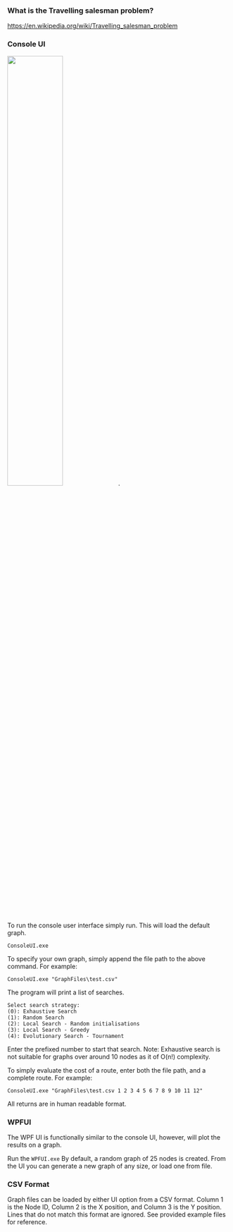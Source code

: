 ### What is the Travelling salesman problem?
https://en.wikipedia.org/wiki/Travelling_salesman_problem

### Console UI
<img src="https://user-images.githubusercontent.com/45512892/99120792-5a779880-25f3-11eb-82af-0879a582ee93.png" width="50%">.

To run the console user interface simply run. This will load the default graph.
```
ConsoleUI.exe
```
To specify your own graph, simply append the file path to the above command. For example:
```
ConsoleUI.exe "GraphFiles\test.csv"
```

The program will print a list of searches.
```
Select search strategy:
(0): Exhaustive Search
(1): Random Search
(2): Local Search - Random initialisations
(3): Local Search - Greedy
(4): Evolutionary Search - Tournament
```
Enter the prefixed number to start that search.
Note: Exhaustive search is not suitable for graphs over around 10 nodes as it of O(n!) complexity.

To simply evaluate the cost of a route, enter both the file path, and a complete route. For example:
```
ConsoleUI.exe "GraphFiles\test.csv 1 2 3 4 5 6 7 8 9 10 11 12"
```
All returns are in human readable format.

### WPFUI
The WPF UI is functionally similar to the console UI, however, will plot the results on a graph.

Run the `WPFUI.exe`
By default, a random graph of 25 nodes is created.
From the UI you can generate a new graph of any size, or load one from file.

### CSV Format
Graph files can be loaded by either UI option from a CSV format.
Column 1 is the Node ID, Column 2 is the X position, and Column 3 is the Y position.
Lines that do not match this format are ignored.
See provided example files for reference.
